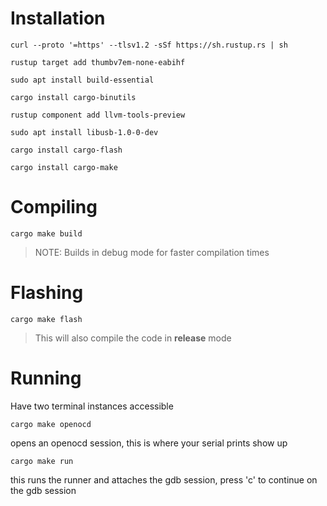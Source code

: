 # Installation

`curl --proto '=https' --tlsv1.2 -sSf https://sh.rustup.rs | sh`  

`rustup target add thumbv7em-none-eabihf`  

`sudo apt install build-essential`  

`cargo install cargo-binutils`  

`rustup component add llvm-tools-preview`  

`sudo apt install libusb-1.0-0-dev`  

`cargo install cargo-flash`  

`cargo install cargo-make`

# Compiling 

`cargo make build`

> NOTE: Builds in debug mode for faster compilation times


# Flashing

`cargo make flash`

> This will also compile the code in **release** mode

# Running

Have two terminal instances accessible

`cargo make openocd`

opens an openocd session, this is where your serial prints show up

`cargo make run`

this runs the runner and attaches the gdb session, press 'c' to continue on the gdb session


